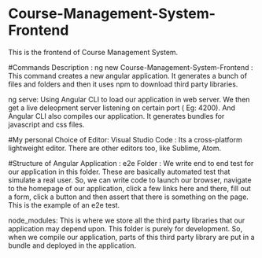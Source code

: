 # Course-Management-System-Frontend
This is the frontend of Course Management System.

#Commands Description :
ng new Course-Management-System-Frontend :
This command creates a new angular application. It generates a bunch of files and folders and then it uses npm to download third party libraries.

ng serve: Using Angular CLI to load our application in web server. We then get a live deleopment server listening on certain port ( Eg: 4200). And Angular CLI also compiles our application. It generates bundles for javascript and css files.

#My personal Choice of Editor: 
Visual Studio Code : Its a cross-platform lightweight editor. There are other editors too, like Sublime, Atom.

#Structure of Angular Application : 
e2e Folder : We write end to end test for our application in this folder. These are basically
automated test that simulate a real user. So, we can write code to launch our browser, navigate to the homepage of our application, click a few links here and there, fill out a form, click a button and then assert that there is something on the page. This is the example of an e2e test.

node_modules: This is where we store all the third party libraries that our application may depend upon. This folder is purely for development. So, when we compile our application, parts of this third party library are put in a bundle and deployed in the application. 